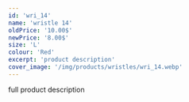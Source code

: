 ```yaml
---
id: 'wri_14'
name: 'wristle 14'
oldPrice: '10.00$'
newPrice: '8.00$'
size: 'L'
colour: 'Red'
excerpt: 'product description'
cover_image: '/img/products/wristles/wri_14.webp'
---
```

full product description
